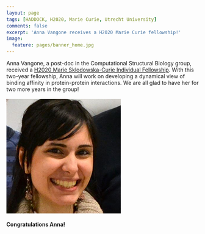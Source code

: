 ```yaml
---
layout: page
tags: [HADDOCK, H2020, Marie Curie, Utrecht University]
comments: false
excerpt: 'Anna Vangone receives a H2020 Marie Curie fellowship!'
image:
  feature: pages/banner_home.jpg
---
```

Anna Vangone, a post-doc in the Computational Structural Biology group, received a [H2020 Marie Sklodowska-Curie Individual Fellowship](http://ec.europa.eu/programmes/horizon2020/en/h2020-section/marie-sklodowska-curie-actions). With this two-year fellowship, Anna will work on developing a dynamical view of binding affinity in protein-protein interactions. We are all glad to have her for two more years in the group!
<BR>
<BR>
   <img src="/images/people/Vangone.jpg">
<BR>
<BR>
**Congratulations Anna!**

